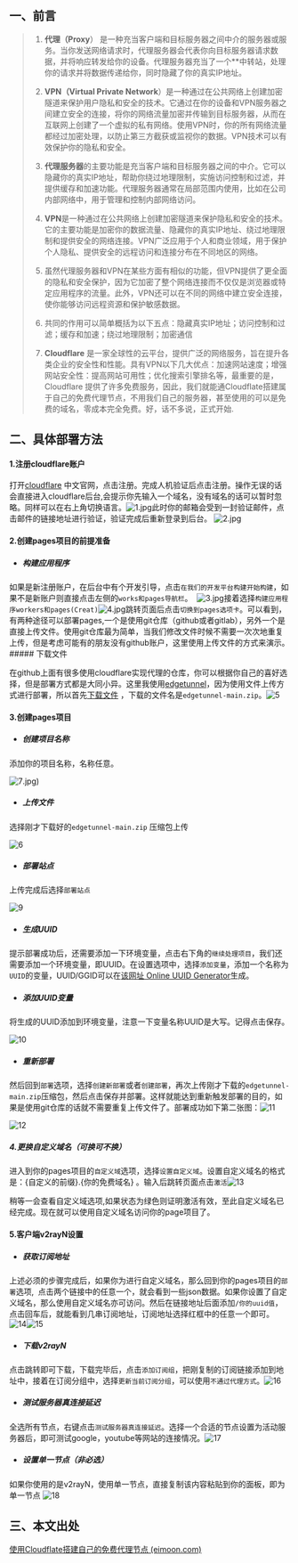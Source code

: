 ## 一、前言

> 1. **代理（Proxy**） 是一种充当客户端和目标服务器之间中介的服务器或服务。当你发送网络请求时，代理服务器会代表你向目标服务器请求数据，并将响应转发给你的设备。代理服务器充当了一个**中转站，处理你的请求并将数据传递给你，同时隐藏了你的真实IP地址。
> 
> 2. **VPN（Virtual Private Network**）是一种通过在公共网络上创建加密隧道来保护用户隐私和安全的技术。它通过在你的设备和VPN服务器之间建立安全的连接，将你的网络流量加密并传输到目标服务器，从而在互联网上创建了一个虚拟的私有网络。使用VPN时，你的所有网络流量都经过加密处理，以防止第三方截获或监视你的数据。VPN技术可以有效保护你的隐私和安全。
> 
> 3. **代理服务器**的主要功能是充当客户端和目标服务器之间的中介。它可以隐藏你的真实IP地址，帮助你绕过地理限制，实施访问控制和过滤，并提供缓存和加速功能。代理服务器通常在局部范围内使用，比如在公司内部网络中，用于管理和控制内部网络访问。
> 
> 4. **VPN**是一种通过在公共网络上创建加密隧道来保护隐私和安全的技术。它的主要功能是加密你的数据流量、隐藏你的真实IP地址、绕过地理限制和提供安全的网络连接。VPN广泛应用于个人和商业领域，用于保护个人隐私、提供安全的远程访问和连接分布在不同地区的网络。
> 
> 5. 虽然代理服务器和VPN在某些方面有相似的功能，但VPN提供了更全面的隐私和安全保护，因为它加密了整个网络连接而不仅仅是浏览器或特定应用程序的流量。此外，VPN还可以在不同的网络中建立安全连接，使你能够访问远程资源和保护敏感数据。
> 
> 6. 共同的作用可以简单概括为以下五点：隐藏真实IP地址；访问控制和过滤；缓存和加速；绕过地理限制；加密通信
> 
> 7. **Cloudflare** 是一家全球性的云平台，提供广泛的网络服务，旨在提升各类企业的安全性和性能。具有VPN以下几大优点：加速网站速度；增强网站安全性：提高网站可用性；优化搜索引擎排名等，最重要的是，Cloudflare 提供了许多免费服务，因此，我们就能通Cloudflate搭建属于自己的免费代理节点，不用我们自己的服务器，甚至使用的可以是免费的域名，零成本完全免费。好，话不多说，正式开始.

## 二、具体部署方法

#### 1.注册cloudflare账户

打开[cloudflare](https://www.cloudflare.com/) 中文官网，点击注册。完成人机验证后点击注册。操作无误的话会直接进入cloudflare后台,会提示你先输入一个域名，没有域名的话可以暂时忽略。同样可以在右上角切换语言。![1.jpg](https://imgbed.worhllo.us.kg/file/1731911084204_1.jpg)此时你的邮箱会受到一封验证邮件，点击邮件的链接地址进行验证，验证完成后重新登录到后台。 ![2.jpg](https://cloudflare-imgbed-9xb.pages.dev/file/1731911151014_2.jpg)

#### 2.创建pages项目的前提准备

- ##### 构建应用程序

如果是新注册账户，在后台中有个开发引导，点击`在我们的开发平台构建开始构建`，如果不是新账户则直接点击左侧的`works和pages导航栏`。  ![3.jpg](https://cloudflare-imgbed-9xb.pages.dev/file/1731911208129_3.jpg)接着选择`构建应用程序workers和pages(Creat)`![4.jpg](https://cloudflare-imgbed-9xb.pages.dev/file/1731911278879_4.jpg)跳转页面后点击`切换到pages选项卡`。可以看到，有两种途径可以部署pages,一个是使用git仓库（github或者gitlab），另外一个是直接上传文件。使用git仓库最为简单，当我们修改文件时候不需要一次次地重复上传，但是考虑可能有的朋友没有github账户，这里使用上传文件的方式来演示。##### 下载文件

在github上面有很多使用cloudflare实现代理的仓库，你可以根据你自己的喜好选择，但是部署方式都是大同小异。这里我使用[edgetunnel](https://github.com/cmliu/edgetunnel)，因为使用文件上传方式进行部署，所以首先[下载文件](https://github.com/cmliu/edgetunnel/archive/refs/heads/main.zip) ，下载的文件名是`edgetunnel-main.zip`。![5](https://cloudflare-imgbed-9xb.pages.dev/file/1731911367839_5.jpg "5")

#### 3.创建pages项目

- ##### 创建项目名称

添加你的项目名称，名称任意。

![7](https://cloudflare-imgbed-9xb.pages.dev/file/1731912225850_7.jpg).jpg)

- ##### 上传文件

选择刚才下载好的`edgetunnel-main.zip` 压缩包上传

![6](https://cloudflare-imgbed-9xb.pages.dev/file/1731911636053_8.jpg)

- ##### 部署站点

上传完成后选择`部署站点`

![9](https://cloudflare-imgbed-9xb.pages.dev/file/1731911680932_9.jpg)

- ##### 生成UUID

提示部署成功后，还需要添加一下环境变量，点击右下角的`继续处理项目`，我们还需要添加一个环境变量，即UUID。在设置选项中，选择`添加变量`，添加一个名称为`UUID`的变量，UUID/GGID可以在[该网址 Online UUID Generator]([https://www.guidgenerator.com/](https://www.guidgenerator.com/))生成。

- ##### 添加UUID变量

将生成的UUID添加到环境变量，注意一下变量名称UUID是大写。记得点击保存。

![10](https://cloudflare-imgbed-9xb.pages.dev/file/1731911709846_10.jpg)

- ##### 重新部署

然后回到`部署`选项，选择`创建新部署`或者`创建部署`，再次上传刚才下载的`edgetunnel-main.zip`压缩包，然后点击保存并部署。这样就能达到重新触发部署的目的，如果是使用git仓库的话就不需要重复上传文件了。部署成功如下第二张图：![11](https://cloudflare-imgbed-9xb.pages.dev/file/1731911741815_11.jpg)

![12](https://cloudflare-imgbed-9xb.pages.dev/file/1731911774454_12.jpg)

##### 4.更换自定义域名（可换可不换）

进入到你的pages项目的`自定义域`选项，选择`设置自定义域`。设置自定义域名的格式是：{自定义的前缀}.{你的免费域名} 。输入后跳转页面点击`激活`![13](https://cloudflare-imgbed-9xb.pages.dev/file/1731911798885_13%20(2).jpg)

稍等一会查看自定义域选项,如果状态为绿色则证明激活有效，至此自定义域名已经完成。现在就可以使用自定义域名访问你的page项目了。

#### 5.客户端v2rayN设置

- ##### 获取订阅地址

上述必须的步骤完成后，如果你为进行自定义域名，那么回到你的pages项目的`部署`选项,  点击两个链接中的任意一个，就会看到一些json数据。如果你设置了自定义域名，那么使用自定义域名亦可访问。然后在链接地址后面添加`/你的uuid值`，点击回车后，就能看到几串订阅地址，订阅地址选择红框中的任意一个即可。![14](https://cloudflare-imgbed-9xb.pages.dev/file/1731911828008_14.jpg)![15](https://cloudflare-imgbed-9xb.pages.dev/file/1731911867974_15.jpg)

- ##### 下载v2rayN

点击跳转即可下载，下载完毕后，点击`添加订阅组`，把刚复制的订阅链接添加到地址中，接着在订阅分组中，选择`更新当前订阅分组`，可以使用`不通过代理方式`。![16](https://cloudflare-imgbed-9xb.pages.dev/file/1731911977252_16.jpg)

- ##### 测试服务器真连接延迟

全选所有节点，右键点击`测试服务器真连接延迟`。选择一个合适的节点设置为活动服务器后，即可测试google，youtube等网站的连接情况。![17](https://cloudflare-imgbed-9xb.pages.dev/file/1731912010201_17.jpg)

- ##### 设置单一节点（非必选）

如果你使用的是v2rayN，使用单一节点，直接复制该内容粘贴到你的面板，即为单一节点 ![18](https://cloudflare-imgbed-9xb.pages.dev/file/1731912036322_18.jpg)

## 三、本文出处

[使用Cloudflate搭建自己的免费代理节点 (eimoon.com)](https://blog.eimoon.com/p/%E4%BD%BF%E7%94%A8cloudflate%E6%90%AD%E5%BB%BA%E8%87%AA%E5%B7%B1%E7%9A%84%E5%85%8D%E8%B4%B9%E4%BB%A3%E7%90%86%E8%8A%82%E7%82%B9/#4%E8%AE%BE%E7%BD%AE%E5%8D%95%E4%B8%80%E8%8A%82%E7%82%B9)

